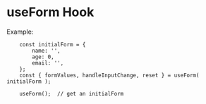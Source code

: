 # useForm Hook

Example:
```
    const initialForm = {
        name: '',
        age: 0,
        email: '',
    };
    const { formValues, handleInputChange, reset } = useForm( initialForm );
```

```
    useForm();  // get an initialForm
```